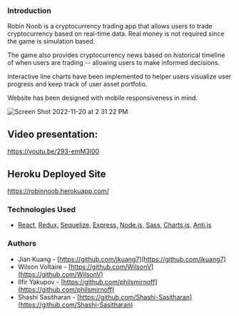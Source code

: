 ### Introduction

Robin Noob is a cryptocurrency trading app that allows users to trade cryptocurrency based on real-time data. Real money is not required since the game is simulation based.

The game also provides cryptocurrency news based on historical timeline of when users are trading -- allowing users to make informed decisions.

Interactive line charts have been implemented to helper users visualize user progress and keep track of user asset portfolio.

Website has been designed with mobile responsiveness in mind.

![Screen Shot 2022-11-20 at 2 31 22 PM](https://user-images.githubusercontent.com/52064138/202922072-93501d93-9176-4610-aa10-fde9c0ef2b7e.png)

## Video presentation:
https://youtu.be/293-emM3l00

## Heroku Deployed Site
https://robinnoob.herokuapp.com/

### Technologies Used

- [React,](https://reactjs.org/) [Redux,](https://redux.js.org/) [Sequelize,](https://sequelize.org/) [Express,](https://expressjs.com/) [Node.js,](https://nodejs.org/en/) [Sass,](https://sass-lang.com/) [Charts.js,](https://www.chartjs.org/) [Antj.js](https://ant.design/docs/react/introduce)

### Authors

- Jian Kuang - [https://github.com/jkuang7](https://github.com/jkuang7)
- Wilson Voltaire - [https://github.com/WilsonV](https://github.com/WilsonV)
- Ilfir Yakupov - [https://github.com/philsmirnoff](https://github.com/philsmirnoff)
- Shashi Sasitharan - [https://github.com/Shashi-Sasitharan](https://github.com/Shashi-Sasitharan)
